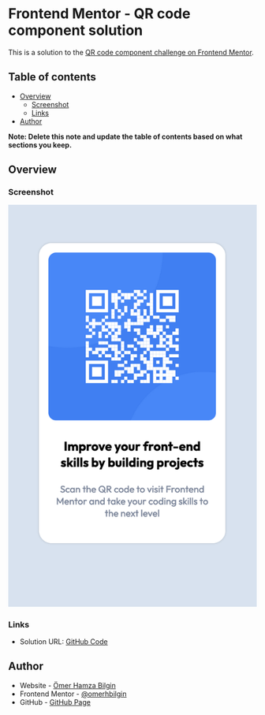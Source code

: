 # Frontend Mentor - QR code component solution

This is a solution to the [QR code component challenge on Frontend Mentor](https://www.frontendmentor.io/challenges/qr-code-component-iux_sIO_H).

## Table of contents

- [Overview](#overview)
  - [Screenshot](#screenshot)
  - [Links](#links)
- [Author](#author)

**Note: Delete this note and update the table of contents based on what sections you keep.**

## Overview

### Screenshot

![](./screenshot.png)

### Links

- Solution URL: [GitHub Code](https://github.com/omerhbilgin/qr-code-component)


## Author

- Website - [Ömer Hamza Bilgin](https://www.omerhamzabilgin.com)
- Frontend Mentor - [@omerhbilgin](https://www.frontendmentor.io/profile/omerhbilgin)
- GitHub - [GitHub Page](https://github.com/omerhbilgin/)
